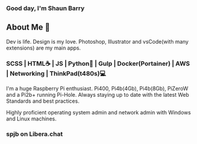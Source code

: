 ### Good day, I'm Shaun Barry

## About Me 🔷

Dev is life. Design is my love. 
Photoshop, Illustrator and vsCode(with many extensions) are my main apps.

### SCSS | HTML☕ | JS | Python🐍 | Gulp | Docker(Portainer) | AWS | Networking | ThinkPad(t480s)💻

I'm a huge Raspberry Pi enthusiast. Pi400, Pi4b(4Gb), Pi4b(8Gb), PiZeroW and a Pi2b+ running Pi-Hole.
Always staying up to date with the latest Web Standards and best practices. 

Highly proficient operating system admin and network admin with Windows and Linux machines. 

### spjb on Libera.chat
